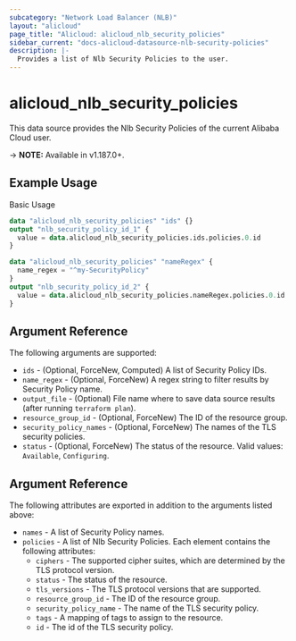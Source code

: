 ```yaml
---
subcategory: "Network Load Balancer (NLB)"
layout: "alicloud"
page_title: "Alicloud: alicloud_nlb_security_policies"
sidebar_current: "docs-alicloud-datasource-nlb-security-policies"
description: |-
  Provides a list of Nlb Security Policies to the user.
---
```


# alicloud\_nlb\_security\_policies

This data source provides the Nlb Security Policies of the current Alibaba Cloud user.

-> **NOTE:** Available in v1.187.0+.

## Example Usage

Basic Usage

```terraform
data "alicloud_nlb_security_policies" "ids" {}
output "nlb_security_policy_id_1" {
  value = data.alicloud_nlb_security_policies.ids.policies.0.id
}

data "alicloud_nlb_security_policies" "nameRegex" {
  name_regex = "^my-SecurityPolicy"
}
output "nlb_security_policy_id_2" {
  value = data.alicloud_nlb_security_policies.nameRegex.policies.0.id
}
```

## Argument Reference

The following arguments are supported:

* `ids` - (Optional, ForceNew, Computed)  A list of Security Policy IDs.
* `name_regex` - (Optional, ForceNew) A regex string to filter results by Security Policy name.
* `output_file` - (Optional) File name where to save data source results (after running `terraform plan`).
* `resource_group_id` - (Optional, ForceNew) The ID of the resource group.
* `security_policy_names` - (Optional, ForceNew) The names of the TLS security policies.
* `status` - (Optional, ForceNew) The status of the resource. Valid values: `Available`, `Configuring`.

## Argument Reference

The following attributes are exported in addition to the arguments listed above:

* `names` - A list of Security Policy names.
* `policies` - A list of Nlb Security Policies. Each element contains the following attributes:
	* `ciphers` - The supported cipher suites, which are determined by the TLS protocol version.
	* `status` - The status of the resource.
	* `tls_versions` - The TLS protocol versions that are supported.
	* `resource_group_id` - The ID of the resource group.
	* `security_policy_name` - The name of the TLS security policy.
	* `tags` - A mapping of tags to assign to the resource.
	* `id` - The id of the TLS security policy.
